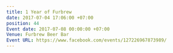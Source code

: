 ```yaml
---
title: 1 Year of Furbrew
date: 2017-07-04 17:06:00 +07:00
position: 44
Event date: 2017-07-08 00:00:00 +07:00
Venue: Furbrew Beer Bar
Event URL: https://www.facebook.com/events/127226967873989/
---
```


